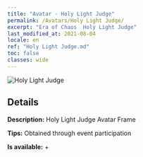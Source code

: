```yaml
---
title: "Avatar - Holy Light Judge"
permalink: /Avatars/Holy Light Judge/
excerpt: "Era of Chaos  Holy Light Judge"
last_modified_at: 2021-08-04
locale: en
ref: "Holy Light Judge.md"
toc: false
classes: wide
---
```

 ![Holy Light Judge](/images/a/avatarFrame_51.png)

## Details

 **Description:** Holy Light Judge Avatar Frame 

 **Tips:** Obtained through event participation 

 **Is available:**  + 

